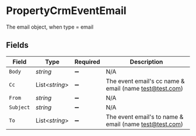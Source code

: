 # PropertyCrmEventEmail

The email object, when type = email


## Fields

| Field                                                    | Type                                                     | Required                                                 | Description                                              |
| -------------------------------------------------------- | -------------------------------------------------------- | -------------------------------------------------------- | -------------------------------------------------------- |
| `Body`                                                   | *string*                                                 | :heavy_minus_sign:                                       | N/A                                                      |
| `Cc`                                                     | List<*string*>                                           | :heavy_minus_sign:                                       | The event email's cc name & email (name <test@test.com>) |
| `From`                                                   | *string*                                                 | :heavy_minus_sign:                                       | N/A                                                      |
| `Subject`                                                | *string*                                                 | :heavy_minus_sign:                                       | N/A                                                      |
| `To`                                                     | List<*string*>                                           | :heavy_minus_sign:                                       | The event email's to name & email (name <test@test.com>) |